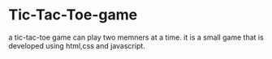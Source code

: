 # Tic-Tac-Toe-game
a tic-tac-toe game can play two memners at a time. it is a small game that is developed using html,css and javascript.
